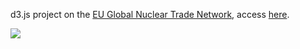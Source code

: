 d3.js project on the [EU Global Nuclear Trade Network]([url](https://data.jrc.ec.europa.eu/dataset/f5c1233a-27df-4a2c-b48c-1c4a24590025)), access [here](https://yzse.github.io/global-nuclear-trade/).

![](https://media.giphy.com/media/xM8JVtLuzFDnQiFfcG/giphy.gif)
